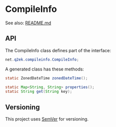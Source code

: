 # CompileInfo

See also: [README.md](README.md)

## API

The CompileInfo class defines part of the interface:
```java
net.q2ek.compileinfo.CompileInfo;
```

A generated class has these methods:
```java
static ZonedDateTime zonedDateTime();

static Map<String, String> properties();
static String get(String key);
```

## Versioning

This project uses [SemVer](http://semver.org/) for versioning.

